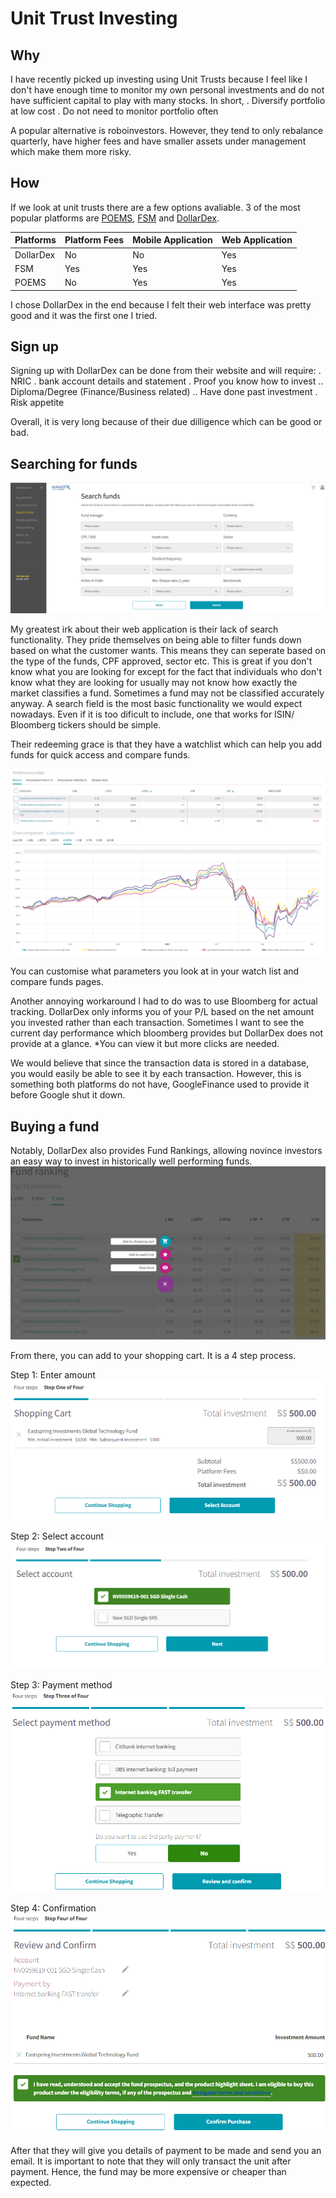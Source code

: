 # Unit Trust Investing
## Why
I have recently picked up investing using Unit Trusts because I feel like I don't have enough time to monitor my own personal investments and do not have sufficient capital to play with many stocks. In short,
. Diversify portfolio at low cost
. Do not need to monitor portfolio often

A popular alternative is roboinvestors. However, they tend to only rebalance quarterly, have higher fees and have smaller assets under management which make them more risky.

## How
If we look at unit trusts there are a few options avaliable. 3 of the most popular platforms are [POEMS](https://www.poems.com.sg/), [FSM](https://secure.fundsupermart.com/fsm/home) and [DollarDex](https://www.dollardex.com/sgn/).

| Platforms  | Platform Fees | Mobile Application  | Web Application  |
| ------------- | ------------- | ------------- | ------------- |
| DollarDex  | No  | No  | Yes  |
| FSM  | Yes  | Yes  | Yes  |
| POEMS  | No  | Yes  | Yes  |

I chose DollarDex in the end because I felt their web interface was pretty good and it was the first one I tried.

## Sign up
Signing up with DollarDex can be done from their website and will require:
. NRIC
. bank account details and statement
. Proof you know how to invest
.. Diploma/Degree (Finance/Business related)
.. Have done past investment
. Risk appetite

Overall, it is very long because of their due dilligence which can be good or bad.

## Searching for funds

<img src="https://github.com/JeremyKwok/jeremykwok.github.io/blob/master/images/searchFunds.PNG" alt="">

My greatest irk about their web application is their lack of search functionality. They pride themselves on being able to filter funds down based on what the customer wants. This means they can seperate based on the type of the funds, CPF approved, sector etc. This is great if you don't know what you are looking for except for the fact that individuals who don't know what they are looking for usually may not know how exactly the market classifies a fund. Sometimes a fund may not be classified accurately anyway. A search field is the most basic functionality we would expect nowadays. Even if it is too dificult to include, one that works for ISIN/ Bloomberg tickers should be simple.

Their redeeming grace is that they have a watchlist which can help you add funds for quick access and compare funds.

<img src="https://github.com/JeremyKwok/jeremykwok.github.io/blob/master/images/watchList.PNG" alt="">

You can customise what parameters you look at in your watch list and compare funds pages.

Another annoying workaround I had to do was to use Bloomberg for actual tracking. DollarDex only informs you of your P/L based on the net amount you invested rather than each transaction. Sometimes I want to see the current day performance which bloomberg provides but DollarDex does not provide at a glance. *You can view it but more clicks are needed.

We would believe that since the transaction data is stored in a database, you would easily be able to see it by each transaction. However, this is something both platforms do not have, GoogleFinance used to provide it before Google shut it down.

## Buying a fund
Notably, DollarDex also provides Fund Rankings, allowing novince investors an easy way to invest in historically well performing funds.
![Image of fundRanking](https://github.com/JeremyKwok/jeremykwok.github.io/blob/master/images/FundRanking.PNG)

From there, you can add to your shopping cart. It is a 4 step process.

Step 1: Enter amount
![Image of stepone](https://github.com/JeremyKwok/jeremykwok.github.io/blob/master/images/stepone.PNG)

Step 2: Select account
![Image of steptwo](https://github.com/JeremyKwok/jeremykwok.github.io/blob/master/images/steptwo.PNG)

Step 3: Payment method
![Image of stepthree](https://github.com/JeremyKwok/jeremykwok.github.io/blob/master/images/stepthree.PNG)

Step 4: Confirmation
![Image of stepfour](https://github.com/JeremyKwok/jeremykwok.github.io/blob/master/images/stepfour.PNG)

After that they will give you details of payment to be made and send you an email. It is important to note that they will only transact the unit after payment. Hence, the fund may be more expensive or cheaper than expected.
